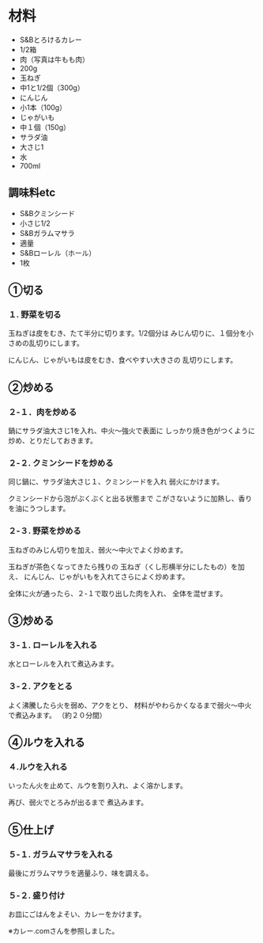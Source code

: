# 材料
- S&Bとろけるカレー
- 1/2箱
- 肉（写真は牛もも肉）　
- 200g
- 玉ねぎ　
- 中1と1/2個（300g）
- にんじん　
- 小1本（100g）
- じゃがいも　
- 中１個（150g）
- サラダ油　
- 大さじ1
- 水　
- 700ml

## 調味料etc
- S&Bクミンシード　
- 小さじ1/2
- S&Bガラムマサラ　
- 適量
- S&Bローレル（ホール）　
- 1枚


## ①切る
### １. 野菜を切る
玉ねぎは皮をむき、たて半分に切ります。1/2個分は
みじん切りに、１個分を小さめの乱切りにします。

にんじん、じゃがいもは皮をむき、食べやすい大きさの
乱切りにします。


## ②炒める
### ２-１．肉を炒める
鍋にサラダ油大さじ1を入れ、中火～強火で表面に
しっかり焼き色がつくように炒め、とりだしておきます。

### ２-２. クミンシードを炒める
同じ鍋に、サラダ油大さじ１、クミンシードを入れ
弱火にかけます。

クミンシードから泡がぶくぶくと出る状態まで
こがさないように加熱し、香りを油にうつします。

### ２-３. 野菜を炒める
玉ねぎのみじん切りを加え、弱火～中火でよく炒めます。

玉ねぎが茶色くなってきたら残りの
玉ねぎ（くし形横半分にしたもの）を加え、
にんじん、じゃがいもを入れてさらによく炒めます。

全体に火が通ったら、２-１で取り出した肉を入れ、
全体を混ぜます。


## ③炒める
### ３-１. ローレルを入れる
水とローレルを入れて煮込みます。

### ３-２. アクをとる
よく沸騰したら火を弱め、アクをとり、
材料がやわらかくなるまで弱火～中火で煮込みます。
（約２０分間）


## ④ルウを入れる
### ４.ルウを入れる
いったん火を止めて、ルウを割り入れ、よく溶かします。

再び、弱火でとろみが出るまで 煮込みます。


## ⑤仕上げ
### ５-１. ガラムマサラを入れる
最後にガラムマサラを適量ふり、味を調える。

### ５-２. 盛り付け
お皿にごはんをよそい、カレーをかけます。



※カレー.comさんを参照しました。